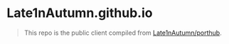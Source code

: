 # Late1nAutumn.github.io

> This repo is the public client compiled from [Late1nAutumn/porthub](https://github.com/Late1nAutumn/Porthub).
